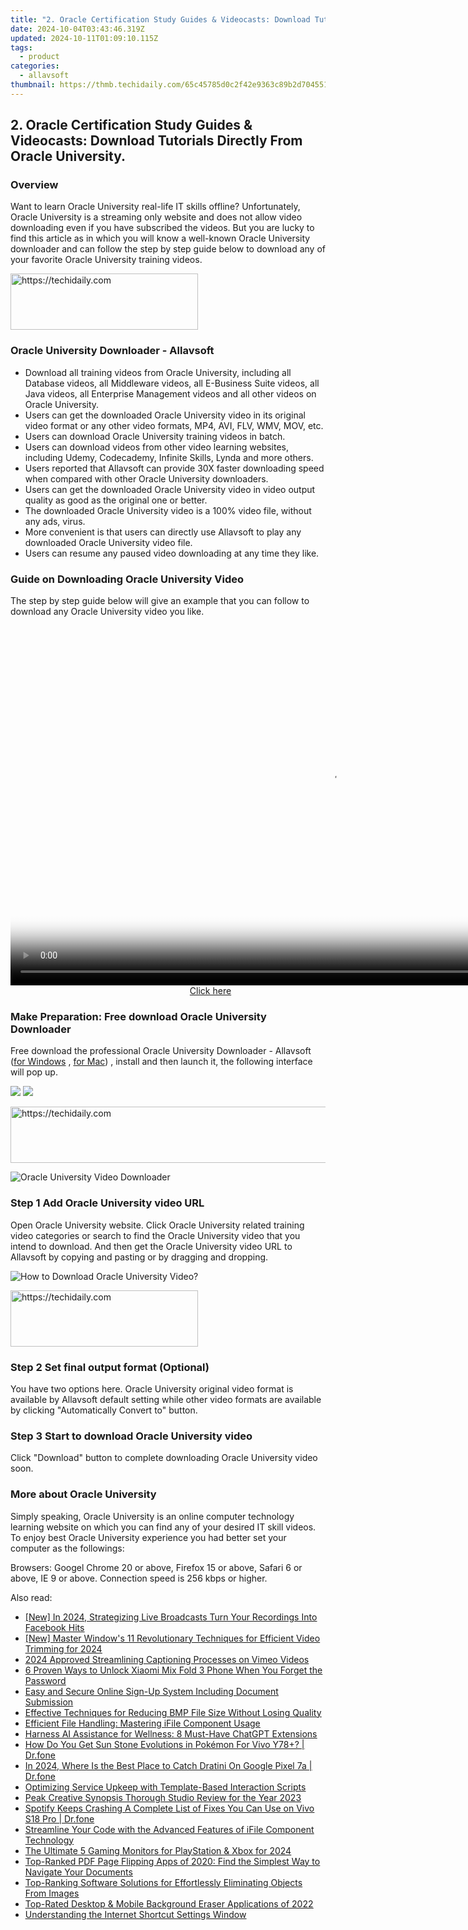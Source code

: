 ```yaml
---
title: "2. Oracle Certification Study Guides & Videocasts: Download Tutorials Directly From Oracle University."
date: 2024-10-04T03:43:46.319Z
updated: 2024-10-11T01:09:10.115Z
tags:
  - product
categories:
  - allavsoft
thumbnail: https://thmb.techidaily.com/65c45785d0c2f42e9363c89b2d70455197811e6750d98eb4741caabcbcd92e96.png
---
```


## 2. Oracle Certification Study Guides & Videocasts: Download Tutorials Directly From Oracle University.

### Overview

Want to learn Oracle University real-life IT skills offline? Unfortunately, Oracle University is a streaming only website and does not allow video downloading even if you have subscribed the videos. But you are lucky to find this article as in which you will know a well-known Oracle University downloader and can follow the step by step guide below to download any of your favorite Oracle University training videos.

<!-- affiliate ads begin -->
<a href="https://aligracehair.sjv.io/c/5597632/1997643/19272" target="_top" id="1997643">
  <img src="//a.impactradius-go.com/display-ad/19272-1997643" border="0" alt="https://techidaily.com" width="300" height="90"/>
</a>
<img height="0" width="0" src="https://aligracehair.sjv.io/i/5597632/1997643/19272" style="position:absolute;visibility:hidden;" border="0" />
<!-- affiliate ads end -->

### Oracle University Downloader - Allavsoft

* Download all training videos from Oracle University, including all Database videos, all Middleware videos, all E-Business Suite videos, all Java videos, all Enterprise Management videos and all other videos on Oracle University.
* Users can get the downloaded Oracle University video in its original video format or any other video formats, MP4, AVI, FLV, WMV, MOV, etc.
* Users can download Oracle University training videos in batch.
* Users can download videos from other video learning websites, including Udemy, Codecademy, Infinite Skills, Lynda and more others.
* Users reported that Allavsoft can provide 30X faster downloading speed when compared with other Oracle University downloaders.
* Users can get the downloaded Oracle University video in video output quality as good as the original one or better.
* The downloaded Oracle University video is a 100% video file, without any ads, virus.
* More convenient is that users can directly use Allavsoft to play any downloaded Oracle University video file.
* Users can resume any paused video downloading at any time they like.

### Guide on Downloading Oracle University Video

The step by step guide below will give an example that you can follow to download any Oracle University video you like.

<!-- affiliate ads begin -->
<span id="1492813">
					<video width="1024" height="576" style="cursor:pointer"
           poster="//a.impactradius-go.com/display-clicktoplayimage/1492813.png"
           onclick="if(!this.playClicked){this.play();this.setAttribute('controls',true);this.playClicked=true;}">
	   <source src="//a.impactradius-go.com/display-ad/14559-1492813">
	   <img src="//a.impactradius-go.com/display-clicktoplayimage/1492813.png" style="border: none; height: 100%; width: 100%; object-fit: contain">
	</video>
	<div style="width:640px;text-align:center"><a href="javascript:window.open(decodeURIComponent('https%3A%2F%2Fpropmoneyinc.pxf.io%2Fc%2F5597632%2F1492813%2F14559'), '_blank');void(0);">Click here</a></div>
</span>
<img height="0" width="0" src="https://imp.pxf.io/i/5597632/1492813/14559" style="position:absolute;visibility:hidden;" border="0" />
<!-- affiliate ads end -->

### Make Preparation: Free download Oracle University Downloader

Free download the professional Oracle University Downloader - Allavsoft ([for Windows](https://tools.techidaily.com/allavsoft/products/) , [for Mac](https://tools.techidaily.com/allavsoft/products/)) , install and then launch it, the following interface will pop up.

[![](https://www.allavsoft.com/how-to/../images/how-to/free-download-win.jpg)](https://tools.techidaily.com/allavsoft/products/) [![](https://www.allavsoft.com/how-to/../images/how-to/free-download-mac.jpg)](https://tools.techidaily.com/allavsoft/products/)

<!-- affiliate ads begin -->
<a href="https://appsumo.8odi.net/c/5597632/2123748/7443" target="_top" id="2123748">
  <img src="//a.impactradius-go.com/display-ad/7443-2123748" border="0" alt="https://techidaily.com" width="600" height="90"/>
</a>
<img height="0" width="0" src="https://appsumo.8odi.net/i/5597632/2123748/7443" style="position:absolute;visibility:hidden;" border="0" />
<!-- affiliate ads end -->

![Oracle University Video Downloader](https://www.allavsoft.com/how-to/../images/allavsoft/screen-shot-600.jpg)

### Step 1 Add Oracle University video URL

Open Oracle University website. Click Oracle University related training video categories or search to find the Oracle University video that you intend to download. And then get the Oracle University video URL to Allavsoft by copying and pasting or by dragging and dropping.

![How to Download Oracle University Video?](https://www.allavsoft.com/how-to/../images/how-to/download-rtmp-video/download-rtmp-video.jpg)

<!-- affiliate ads begin -->
<a href="https://aligracehair.sjv.io/c/5597632/1938677/19272" target="_top" id="1938677">
  <img src="//a.impactradius-go.com/display-ad/19272-1938677" border="0" alt="https://techidaily.com" width="300" height="90"/>
</a>
<img height="0" width="0" src="https://aligracehair.sjv.io/i/5597632/1938677/19272" style="position:absolute;visibility:hidden;" border="0" />
<!-- affiliate ads end -->

### Step 2 Set final output format (Optional)

You have two options here. Oracle University original video format is available by Allavsoft default setting while other video formats are available by clicking "Automatically Convert to" button.

### Step 3 Start to download Oracle University video

Click "Download" button to complete downloading Oracle University video soon.

### More about Oracle University

Simply speaking, Oracle University is an online computer technology learning website on which you can find any of your desired IT skill videos. To enjoy best Oracle University experience you had better set your computer as the followings:

Browsers: Googel Chrome 20 or above, Firefox 15 or above, Safari 6 or above, IE 9 or above. Connection speed is 256 kbps or higher.

<ins class="adsbygoogle"
     style="display:block"
     data-ad-format="autorelaxed"
     data-ad-client="ca-pub-7571918770474297"
     data-ad-slot="1223367746"></ins>

<ins class="adsbygoogle"
     style="display:block"
     data-ad-client="ca-pub-7571918770474297"
     data-ad-slot="8358498916"
     data-ad-format="auto"
     data-full-width-responsive="true"></ins>

<span class="atpl-alsoreadstyle">Also read:</span>
<div><ul>
<li><a href="https://facebook-clips.techidaily.com/new-in-2024-strategizing-live-broadcasts-turn-your-recordings-into-facebook-hits/"><u>[New] In 2024, Strategizing Live Broadcasts Turn Your Recordings Into Facebook Hits</u></a></li>
<li><a href="https://article-helps.techidaily.com/new-master-windows-11-revolutionary-techniques-for-efficient-video-trimming-for-2024/"><u>[New] Master Window's 11 Revolutionary Techniques for Efficient Video Trimming for 2024</u></a></li>
<li><a href="https://vimeo-videos.techidaily.com/2024-approved-streamlining-captioning-processes-on-vimeo-videos/"><u>2024 Approved Streamlining Captioning Processes on Vimeo Videos</u></a></li>
<li><a href="https://unlock-android.techidaily.com/6-proven-ways-to-unlock-xiaomi-mix-fold-3-phone-when-you-forget-the-password-by-drfone-android/"><u>6 Proven Ways to Unlock Xiaomi Mix Fold 3 Phone When You Forget the Password</u></a></li>
<li><a href="https://fox-search.techidaily.com/easy-and-secure-online-sign-up-system-including-document-submission/"><u>Easy and Secure Online Sign-Up System Including Document Submission</u></a></li>
<li><a href="https://fox-search.techidaily.com/effective-techniques-for-reducing-bmp-file-size-without-losing-quality/"><u>Effective Techniques for Reducing BMP File Size Without Losing Quality</u></a></li>
<li><a href="https://fox-search.techidaily.com/efficient-file-handling-mastering-ifile-component-usage/"><u>Efficient File Handling: Mastering iFile Component Usage</u></a></li>
<li><a href="https://tech-revival.techidaily.com/harness-ai-assistance-for-wellness-8-must-have-chatgpt-extensions/"><u>Harness AI Assistance for Wellness: 8 Must-Have ChatGPT Extensions</u></a></li>
<li><a href="https://change-location.techidaily.com/how-do-you-get-sun-stone-evolutions-in-pokemon-for-vivo-y78plus-drfone-by-drfone-virtual-android/"><u>How Do You Get Sun Stone Evolutions in Pokémon For Vivo Y78+? | Dr.fone</u></a></li>
<li><a href="https://pokemon-go-android.techidaily.com/in-2024-where-is-the-best-place-to-catch-dratini-on-google-pixel-7a-drfone-by-drfone-virtual-android/"><u>In 2024, Where Is the Best Place to Catch Dratini On Google Pixel 7a | Dr.fone</u></a></li>
<li><a href="https://fox-search.techidaily.com/optimizing-service-upkeep-with-template-based-interaction-scripts/"><u>Optimizing Service Upkeep with Template-Based Interaction Scripts</u></a></li>
<li><a href="https://extra-lessons.techidaily.com/peak-creative-synopsis-thorough-studio-review-for-the-year-2023/"><u>Peak Creative Synopsis Thorough Studio Review for the Year 2023</u></a></li>
<li><a href="https://fix-guide.techidaily.com/spotify-keeps-crashing-a-complete-list-of-fixes-you-can-use-on-vivo-s18-pro-drfone-by-drfone-fix-android-problems-fix-android-problems/"><u>Spotify Keeps Crashing A Complete List of Fixes You Can Use on Vivo S18 Pro | Dr.fone</u></a></li>
<li><a href="https://fox-search.techidaily.com/streamline-your-code-with-the-advanced-features-of-ifile-component-technology/"><u>Streamline Your Code with the Advanced Features of iFile Component Technology</u></a></li>
<li><a href="https://some-tips.techidaily.com/the-ultimate-5-gaming-monitors-for-playstation-and-xbox-for-2024/"><u>The Ultimate 5 Gaming Monitors for PlayStation & Xbox for 2024</u></a></li>
<li><a href="https://fox-search.techidaily.com/top-ranked-pdf-page-flipping-apps-of-2020-find-the-simplest-way-to-navigate-your-documents/"><u>Top-Ranked PDF Page Flipping Apps of 2020: Find the Simplest Way to Navigate Your Documents</u></a></li>
<li><a href="https://fox-search.techidaily.com/top-ranking-software-solutions-for-effortlessly-eliminating-objects-from-images/"><u>Top-Ranking Software Solutions for Effortlessly Eliminating Objects From Images</u></a></li>
<li><a href="https://fox-search.techidaily.com/top-rated-desktop-and-mobile-background-eraser-applications-of-2022/"><u>Top-Rated Desktop & Mobile Background Eraser Applications of 2022</u></a></li>
<li><a href="https://fox-search.techidaily.com/understanding-the-internet-shortcut-settings-window/"><u>Understanding the Internet Shortcut Settings Window</u></a></li>
</ul></div>

